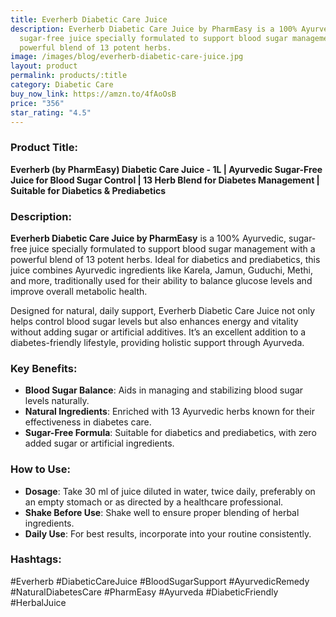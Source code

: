 ```yaml
---
title: Everherb Diabetic Care Juice
description: Everherb Diabetic Care Juice by PharmEasy is a 100% Ayurvedic,
  sugar-free juice specially formulated to support blood sugar management with a
  powerful blend of 13 potent herbs.
image: /images/blog/everherb-diabetic-care-juice.jpg
layout: product
permalink: products/:title
category: Diabetic Care
buy_now_link: https://amzn.to/4fAoOsB
price: "356"
star_rating: "4.5"
---
```

### Product Title:
**Everherb (by PharmEasy) Diabetic Care Juice - 1L | Ayurvedic Sugar-Free Juice for Blood Sugar Control | 13 Herb Blend for Diabetes Management | Suitable for Diabetics & Prediabetics**

### Description:
**Everherb Diabetic Care Juice by PharmEasy** is a 100% Ayurvedic, sugar-free juice specially formulated to support blood sugar management with a powerful blend of 13 potent herbs. Ideal for diabetics and prediabetics, this juice combines Ayurvedic ingredients like Karela, Jamun, Guduchi, Methi, and more, traditionally used for their ability to balance glucose levels and improve overall metabolic health. 

Designed for natural, daily support, Everherb Diabetic Care Juice not only helps control blood sugar levels but also enhances energy and vitality without adding sugar or artificial additives. It’s an excellent addition to a diabetes-friendly lifestyle, providing holistic support through Ayurveda.

### Key Benefits:
- **Blood Sugar Balance**: Aids in managing and stabilizing blood sugar levels naturally.
- **Natural Ingredients**: Enriched with 13 Ayurvedic herbs known for their effectiveness in diabetes care.
- **Sugar-Free Formula**: Suitable for diabetics and prediabetics, with zero added sugar or artificial ingredients.

### How to Use:
- **Dosage**: Take 30 ml of juice diluted in water, twice daily, preferably on an empty stomach or as directed by a healthcare professional.
- **Shake Before Use**: Shake well to ensure proper blending of herbal ingredients.
- **Daily Use**: For best results, incorporate into your routine consistently.

### Hashtags:
#Everherb #DiabeticCareJuice #BloodSugarSupport #AyurvedicRemedy #NaturalDiabetesCare #PharmEasy #Ayurveda #DiabeticFriendly #HerbalJuice
